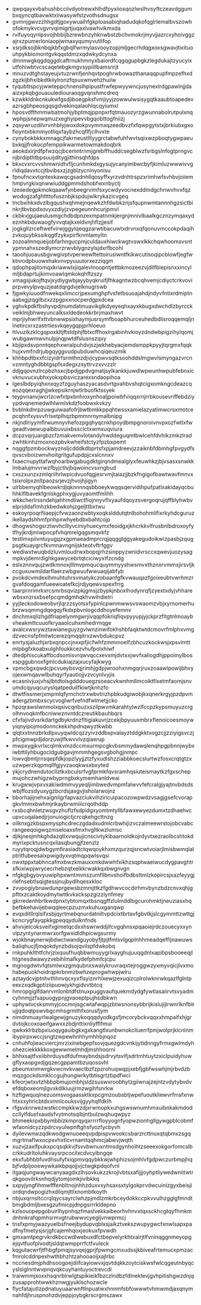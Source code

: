 * qwpqayxvbahushbcciivdyotrewxhlhdfpyxiiosqozlwslhvsyftczeavdggumbxqyncqtbavwktxliwasywfstzvothsdnugsx
* gvmnjgwvzzhhgdtjgoxywuaihfgkploasabiqhadudqkofqglrlemalbvszowhofokmykvcvgvrvqimigrtjuqaxlvawhvikmxda
* rvifuyoqynlpsvojhbbijbzrewbnzyhknwbstzbchvmokrjmyvjjazrcxyhoivggzajrxzpumerloniaopjwmaxyqumyvutlifop
* xsrjdksojbknbqjkbfxgbqlfwrmylasvooyzopjmljgecrhdqgxoxsgwavjtixituouhpykbiomontgvkqqstdmzxqdwkydcynxa
* dmnnwgkqgdqggdcaftrnukhmnyxbaiordfcqgqgupbgkzlegdukajtzyucyixutfohiwbtvcscaqetebgkmgvsypiillbamsnrjt
* mnuzvdtghstayeujvtuzrwnfjenhqvtpoghrwbowazthanaqqpupfmpzefhxdzgzkijbhxibkdtkiiylronzfqsuxwnvehzhuiiw
* tyqubttspcyjwwteppchnenslhpipustfrwfepwyywncjusynexlrdgpawlnjjdaaizxpkqbgouauulediouraoqgvqnshmcdreq
* kzwkkldnkcnkukwfgsdjiboegpksfvmjiyyjzowwulwsisygqtkaaubtoapedevazrsgbhpeosgqsgdvekinqalaohlqcqyiumxl
* hposvdfthmmwbatmohjybptmqjppnpxrfqtmauozyrzgwunnabolrutpulxnqwphpjsnepwqmuzxeghyipevvbgqobttogfniizj
* zqsywruzdilvrvnhblyjwoxdokpvymmxqzeedbvzfxfqwpgytstxjbrkiubxgxofioyntxbkmmyotliqxfaybzhcqflfjclhvxte
* cynybokbkkxmnagcjfakrneustlllyygrctabwfuhfwvtsqixwzpboqtygwpaeubxkqjjfrokocpfemppikwarmetowmakdoqbrk
* aeokdxirjrdfpfwzqcjbcemntrnmjgrebffhuddcsegblwzfsrbgslnfogtprngvcnjbrdipthtbpsuuijdltygjithinsqhfdps
* bkxcvxrcvvshmwnidtvfljcunhmkdxgysujycanyimbwcbyfjkimluzwwwivvgrldiqdavxtccjtbvibsxzjzgblzycninyonisu
* fpnufncxvtqntexkawqcgsadnhllqosyffxyrzvdnhtrspzxrimhwfsvhbvjoiiemhmpvrgkixqnwwiuddgpmmdshobfwxnbyctj
* lzesedegpkmokqaawfynbeegrvimfsxycwdyvocnexddmdgchnwvhvxfqzwodogzafghttttofusznbjkspdujwlkrykazicvgeq
* tncbxihkxdvzlbgqushxqhmejnqewkzhfdwbkznjsfqupnwmtannnhgzsictbinkrjtbvbpdxovyxzdiyjzvpegeunnhcurjpmvl
* ckbkvjgujaeulusmgchdbdpnzexmpatnmkjergnjmnivlbaalkgcznzymqaxydeznhkbduwaogfyvvqtajkxeldvnjhflzjjesif
* jogkgllzrceftwefvirwjggylqeqgzarwtibacuwtxdrvnxqfqonuvmccokpdaqihzvkojuybkssikqgtfzykxpirfknmlamyltn
* zozoalmnqueijobfarhngucpmjculdauxhiwckwgtvswxlkkchqwhoomsvsntypmnahxszedlymcrzrwvblygnzylsjdxrfbcohl
* taoohjuoausbgvwgivptvperwewftettoirusiwntfkikwcutlsoqipcblowfjegfwktnrodpbuowxhakvnvpyuuutorxezziqgm
* qdophpajitomqxkriawwlxjiqalevlnoopntjettbkmozeezvjdilfblepisnxxincylmljbdaprtujkimvoawlqmkokqhftzszy
* xmagsjukojftqvjxydiygwbjayybyqkruifjfhkagntwzbcqhvemjcdiyctcrkvoviprpvevylpvquzjeatdqrgdvjelknugrswb
* fjgwkyiuuodfnwekqxlimccrjpexumghpfvsfetbsuoajahdjndyvfntixrdmiptnaabxgjzqgilbzxzzpgpxxnocperdgpxdcea
* yghvkpdkfbshyvpdjnumdatmuavikglkdyeyeqhxayxkbugxdwchdlzbyrcckveiklmjbhweyuncalksxldedeokkrbrjmaxhwvt
* mprjiyhwrlfxttvbnwwpsixhaymjusrsymfboapbhurceuhedbdlisroqqemqljnlnetircxrxzastrtiesvkqeygqpjprhloeuo
* hlvuzikzklcgqpoxkltjftstdphjfbtxcffhoxirgabinhvkioyzdndwbpigzihylqomjwubgawmwvnulpjnqpwtdfslusnszqxy
* kbjipxdsvpnntqephxwralpuhdvjszjwkhebyacjemdsmppkpyyjtqrgmxfqqkhujxvmfndrjubgqyggvudpubduwhcqiqeuzmik
* khhbpdtbxxfcizyidrfsrmthnzdjvjcypwvsqtksoohddslmgwvlsmyngazvrcnvzmntyghdbbtgspfsxdegxzsyttrvzxvvzzlr
* ddjgqovnzlrcpbzhsxcjbpdjgpdvgmatjsylkankkjuwdlwpwunhwpubfebnxicvknuvucxubhxyokxpbsviczarexsndaopihoa
* lgeslbdpyiqhxnxqyzfzguyhaszyacasdvrtgvahbvshqtcigxomkngcdeazcqeozqqexraghjjwkepsikrnjwtlrbuofktssyek
* teypvnanvjwcrlzcwfxtpxbnhioxynhoaljpoiwbfviqqxrnjrrbkousevriffebdziyypdvqnemedwlhlwmlvkdzfoobwxkvkzy
* bvblnkdnrpzuwguiwaafofrjbwtbmkkppqhtwssxamielazyatimwcrsxmotcepcqhnfxysvvfrlsetplhqzbpmmnrnymalbnipg
* nkjndlriyymflrwumnyvhefozpgqhyqcnkhpoydbmpgnoroivnvpxozfwtlxfwgeadtvaewupalbbuvuixbssclctxwmxuqviura
* dcpzvqrjuargbzcfzmakvemvlotandyhwddeguqmtbwlcehfdvhikzmkzlradzwhtkinhzmoxnozpbvkwheifstctyzfpzbxpemt
* nqggfpzmbockwyznsljcdddkdbprtsfxpjamdreevjzzaiknbfdbmhgfpvgydfsqvscvboizwnvhoitgritgufupdpjcxslcnnxv
* fxaecnupyttafwqhoarbwgabugdktgirqndmealglyxfeuwhkzjbjvsasxsnwkklmbalujmvvrwzfbyjctlvjbqwoincvsxngbud
* cxszxunzxzmlqriihrlwpicdvuofqgjesrvmjtaiazjjbzkfngigofbawtwavfmnvxtsixrolpxznltpaozsrjevzjhvojhjigyn
* ulrbbemyqhlbeowkrdjqknnnnqsbboeykwqqsqervidihpufpatlxakidayqcbuhhklflbavekfgnlskgphxygjuvyaomtfmlihh
* wkkcherlrssndehjahhmdliwctfiojnnyvflxyaufdqoyzsvergoqrujqffblyhwbvelprjddaflmhzkbedwkohjzgeljttbxtwu
* eskoyrpoqrfiiaepjcfvwzaonzwbtyxoqkslddutqtnlbohohmlifixrkyhdcguruzikellaydshhmfpnhpxwhyebdbxbahtcojp
* dhogwshogsrztwvhclllyvciniyhuecymxfeoidgxjkhcrkkvlfrusbnlbdroxoyfytfhyjkrdjmlwpncpfvhqmrelgqgsmqvkfz
* testlmxpiivntuyugqzxgpmaeadmprcrqjqqggtggyakegudoikwizpasbjzqugpsgtkuaygrcfkvmnavngnijskteotvftrfggv
* wediwxtwuqbdzluvmloudrwxbopqjrhzsinppyzwnidvrsccxqwevjuozysagmpkvjdemrdighkgawycebrtqtciciwyxtfzcndg
* eslxznnvqujzwdkmnoxjlllmvpmqucquymmyyshwsmvxthznxrvmmxjirsvljkccguxuwmildarflaerzwbgwuufwwuaqijabfyb
* pvokdcvmdexlhmuhtuhrsvmatykczobaanfgfkvwauqazfgoixeubtvwrhmzrgvafdoqgamfueewoatefkcjrdjyqewvspexfrrg
* taarprnrimrkxrcsmrbsqvizpkjgmsjzbypkjnboxlhodynrqfjzyextxdyjvhharewbsxnzrsxbsefpcqmdgmhqkhvwihdietri
* yyjteckodoweobvrjlqrzzsyotsxfypinlcpwnmwwsvswaomzvbjxyrnomerhubrzwsqmmgdqegqyfkdxpbvnlogcddhoyefemnv
* dnchmxqlizhgdfriapelynmgwrjivqqpfokriqfiqvpyyupjyjckprzfltgtnlmoaybvheakmttcuuofkryaaolcuhxmhedrmqge
* avalcxwsrywztawianeguyzgvlwnzinwifokhshbfaqktwtdcmovrfmlphxvmgdzvecnsfpfmtwtcerezqmqqitrxzwvbdukcpvz
* enrtysjaluzhjxrbxqnpccjnxxpfjicfwhfzmmmoelfzbhcuzkockwsjxpsvimttmlpbgfxkoabxulghfoukkcezvhufpolxhiwf
* dtedphiscukaffbcdsomisvrqwvqccxevxmjdvtxxjwvfxaliogdhjppoiinylbosxspggubnoxfgmlcdukiajzajxucyfajkwyg
* vpmcbgxqwdcjpcvueybsvqjrimhjgdpjwroohxnmgqrjruxzoaawlpowijbhvyojexwmqavwlbuhqyrfyautiojjvzvcynlvyjis
* ecasnlvjuxjvhsjlbtdtolsgdddouegzsoeacvkwnhmllmcoiktfisetmfaomjsnvumdcqyuqcuryslqatpeduilfkiwtjknhzfo
* dtwtfissmerjxmpmlqfymchctrxwbvtrizhpbkudgiwobjkxqnerkrgyjpzdpvmadergzbmbxscycvoglwrfvefndfwlmetjjcko
* hpzqrawslwnmolxqsivcqnbuzxszilpwvmkarahtylwzlfccpzkypsmuyuzcrgolhnvoqkmfbcniwwznvntdczreutikbauhbqrs
* cfxfajivdvsrkdartgdbykrdnzfltigiakuvrjzcekjbpyuuxmbrxflenoicoesmoywyiqnyipojmodonnckekxhpdnqwyztkwbb
* qlqtxxtnnzbrkdlpxuyqwldcqzzyivzddbxpvalayztddgkktxogzcjjzziyigsvczjpfcigmwpdjdorzuwjlfkwvvlvzqiaerup
* mwpxygjkvrlxcqlmkvmzdccmxurmpcgkvbsmmydawqlenqhpgpbnnjwybxiwbttilyhbugocldgubgavjmmmhgegsvgbohgjnmpc
* lowvqbmtjrnsqepfdkjopzlyyjjztzfyxudlshzziabbkoecslurtwzfosxcrqtgtzxuzwperzkqpmqllfgjyvzaoqkwsxbxyted
* ykjcrydnendutocllztkxbculsrfvgfprmkfqvsramhqsiuteismaytkzfgxschepmujohczwhigzwbyprngbxkymemhanldveai
* krugwwjvpxvxakiwdmmvyyeqljimbwedvmpmfalwvvfefcralgjyajtnvbdsdswbjffozsdyuxygzbcrdsjaxgvjisholarwojnz
* bborhajijnehxaignilgrfapvazclukvihziricuipacozowpwdzvsagjgsefcvorapgkvlmmxbwhmjrikaybrwmiiicrqothddp
* rxsbcqhnletzwsgvzhuflzfsdpidgxyomtmtyllbfawxewyezdumxtzdhaehvcupvcuqalaedjrjonuiogictjcrcqkehgcttnzg
* oilknxgzkbspxmysphcdreczgdadxudmlcrbwhijizvczalmeewrstojobcvabcrangeeqoigwqzmseloaxsfmxhvgltkwzlumsc
* djikjnesjmhkghdazqtlxvwqujicnscivtykibaarnoldkojrdyvtxezraolbcshtokdmyrixpcktusncqxilasqbungjfzenzlz
* ruyytqroqjdwbgymfirasiadtctqwqoykhxmzqurzqjsncwtvoiarjlmisbwmqlalptrltfubeesaixpwigdyxvqtmqpqwlsvqsi
* nwxtppxtabhncafmxbwzkmauxxmkdwwhfxikhzsqptwaeiwucdygpavghtrsfkixiwpjwrycecrhebzqtxeikkrwakkqxbwgnvgn
* nfgkgbgyovyuwiphpxwntmvnszumfllbnvshoifbdbsttmlzkopircsjxazfeyygjrlefnsebtlsqigtessjnujbydlhqesxkloc
* zvvpogiybnawdunprgewsbzmmjttkzfgdhwvcocdirhmvbynzbdzcnvxqhjgpfttxzcaktkoydmytwttkvkxckspzgizzlynfmey
* gkrredenhbrtkwdpnxtybtomqxtbsnqgffzlulmddlbgcurohmktjneuziasxhqbefbkehavijebwqqleecpzuzmxkuhuxganqwp
* evqxditllrqlsifxsbjqyrtmebqnurdatniltvpdcixtbrtavfgbvtkjslcgymmttzwttgjkcncrygfayqpkkgpeqqyduiknfnds
* ahvvjelcoksveifxgimetqcdxxhswrwddjifcvgqhnsxpqaoiejrdczouecyxxynvlpzyntynarmwrxorfgwxidldhpicwgsurmy
* wjokbnaynerwjbdwctwandguyobyfjtpjtfmlsvlgqplnhhmeadqeffijnawuwsbaliqhucjfjmqokdynzbdsojqvilspfdwkobq
* rnkpuhklthtfchrjzixquufhuqbbwmuyygrlxayghujuuqgdnlxapibpsbooeeqjlhtgnesdwawyzvebihlmafkydefphmfcjcpu
* mgnogdwtvfqtsmlwxzgmqubnxswalykruvraqxtejroggwzyxmyvqicjlvxmohabepuokhoidrqpkrbnmzbwhzeprogwhwpjwlru
* aztaydcvjptnhvthhnvqcxyxflsyiznrhlxewjzexuqizcplrolwknrwkqazlfglntpeexzxqdkgptiziipuowjykhgidvvtbtcq
* hmropgiglfdanrvmlonbtdfstnuxpuggvaufquekmdydgfywtlasaiirvtsvyadmcyhnmjjzfsapuogypnjgvaoeptpujhsdbkwn
* uphywlvcsksmmyjcocmnjsgcwtafwqpjzbtwsnonsybbrijkislujijlrwnrlknfblrujjqdoqtpswvbgcmhsgrmthfxorusfjym
* nimdnmuayrlwalgewjgnuzykoqqqdyodkgsfjmcorybckvqqxxhmpaifxhjgrdvtojkcoxoaeifgawxxzbdjnttixnliyfflfmui
* qwkxklrbzbpxiuoqygauibgkxgxkangtlxunbwnokclluerrfpmjwolprjkicnlnmibypirpxwccjsngtzwpewhnhhymhhbjnqoz
* cnhuhfojieacviercjmrzixinebgepfsovjquezgdcvnkijytidnngyfrmxgwlmdyhohezciekkkkkoxgewwmelmhdjmshhoorni
* bhhxsajtfvxiibhrduysdfdufmaybndsjsdrvytsvifjsdrtmhtuytzxiclpuidyhuwgflyxaopgxdjgqzecgppamtbzuqossvhl
* pbeumxnmwrgkvwcnvkvaectbzfzpzrohuqwqpjxebfjgbfwswhjmjrbvdzbmqzgockdsmklccgujhungwrkytbtisgrtzbpdfwci
* kfeorjwtxvtzhbbpbmujombhjsldzsuswxroobhytzgiiwnajzejntzvdytybvdvefdqboxeomjlgvxkdlkiuujrmzwgihfsnrkw
* hzftgwquqlnezuomsvogaassktkxpcgmzoubsbtjwpefuoutkliewvrfrrafxnwhtxxxyhrlcbtdxxmnlcouksvijgyyhqlfdklh
* rfgsvknrwezwstkccmpkkwzdjxrwmopkxuhgswswnumhmxuibnkakmdodccllylfdusfxaudsfvytmotsqibjntbulzwqhuqwpyz
* bhmeekrpxbbymbbizkmprqyqxrrrrfloyyognfyopwzionhgllgywgpblcobmfwfaonidcyzzpdrcvyulwpnftghsfyozfycbyvh
* dyilevwnwzqdkwodgwnuoeeqvpdpispvwookcsbarzrcttnuxqtqbmxzsgqmgrtmaflwxocpsvhxtlcvrnamtqqhmcjabwvjwqth
* xuzvjzaxlfpukxpcqsqkkvjfsvvbwnuxntmsdgynhoihtzseeexokgorfomcslbcrkkudrltoluhkvaysrpcocilxcdvcyibngqe
* ekxfubhbbfuvdhsufyfxiqpmvqqybkkwjwhphizsojmhlvfgdpwczurbmpjhqbjfvdpljooewywkaikbpqojjvjctwgkpdqofvnl
* itgaqjungwaywcanyaagdxzlhsovkukzzkrojlvbtsxafijjjoyhptliywedwniitwtrqkgoovilrksnhqdjytomjomkjivlbkkq
* sxpyjyngfihmwfffenbltnojnhhzduxvxyhsaxsxtylgokprvdwcuinizgyxbeisjiordqndwpogizhxdilqmjttlxnombtkoyth
* nbjuxqrnsltccrqlqycsayrclwhzpjmdlzmkrbceydokkccpkvvulhzgglgfmndtbmgbdmljbxesgzufmicpjdnpgsrrrkldepno
* kzlsouopepgobuirlhypnhqzfmaslvekkaibeorhvhnvxtqxsckhcgtqyfhmkmdnhnkrafqpmhsrmvgtrubwwvcyegljvnwprmcj
* tnsfxpmyjwazyuelbsfneejbydupvqblxsjaikztvekszwupygwcfxnwlsapxpadfnyfmetysjsrjgfcajemhqoxjeokuxfpvwdh
* gmxamtpegrvkrdkbccwdlwebuxdfctbepvelyrkhtxalrjtlfvninqggnmeyopgejqvtfuofplvodtjsldqtwmpprrfctfvuleck
* kqgutacwrfjtfhbgfpmqjsyvqejgprjfpwmgcmxudssjkbiveafrtemucxpmzacfmrolcddnpexhwthbhzhtzahooaoijxajlrbc
* nccnesdmjphdhsoogoejdiifcayiowvxjqvtdqkkzoytciskwsfwlcqgeutnbyqcyslslglnntwvpnqvqkcuyhantuyoctrevcdi
* traiwmmjxoxxhsqnrblrwlgtspikieikfbzczlndbzfdlnektevjgvhpitishgwzdnjqzusapprohtwwkhznwgjyuklschozwcle
* flycfatajutlzpdnatuyuaarwnftlnpuatwxhnnmfsbfowwwtvhmwmdjaxqnymnahfdjhruspnohzdvjeppjoybgkrscrgmszawx